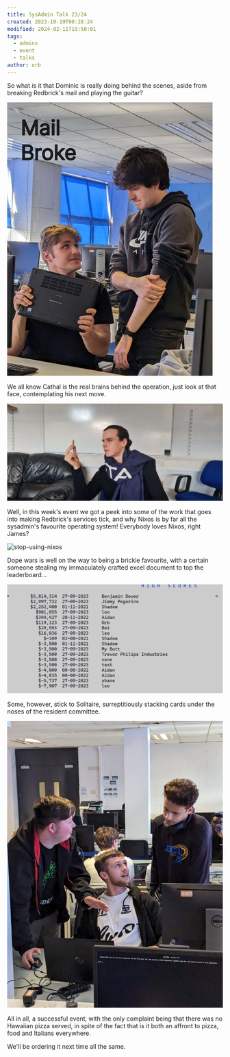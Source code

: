 ```yaml
---
title: SysAdmin Talk 23/24
created: 2023-10-19T00:28:24
modified: 2024-02-11T19:50:01
tags:
  - admins
  - event
  - talks
author: orb
---
```


So what *is* it that Dominic is really doing behind the scenes, aside from breaking Redbrick's mail and playing the guitar? 

![mailbroke](../res/mail-broke.png)

We all know Cathal is the real brains behind the operation, just look at that face, contemplating his next move.

![Reuben-Solo-fr](../res/reuben-solo.jpg)

Well, in this week's event we got a peek into some of the work that goes into making Redbrick's services tick, and why Nixos is by far all the sysadmin's favourite operating system! Everybody loves Nixos, right James?

![stop-using-nixos](../res/PXL_20231025_145924993.MP.jpg)

Dope wars is well on the way to being a brickie favourite, with a certain someone stealing my immaculately crafted excel document to top the leaderboard…

![paddystealstopspot](../res/dope-wars-scores.png)

Some, however, stick to Solitaire, surreptitiously stacking cards under the noses of the resident committee. 

![brownersolitaire](../res/browner-solitaire.png)

All in all, a successful event, with the only complaint being that there was no Hawaiian pizza served, in spite of the fact that is it both an affront to pizza, food and Italians everywhere.

We'll be ordering it next time all the same.
